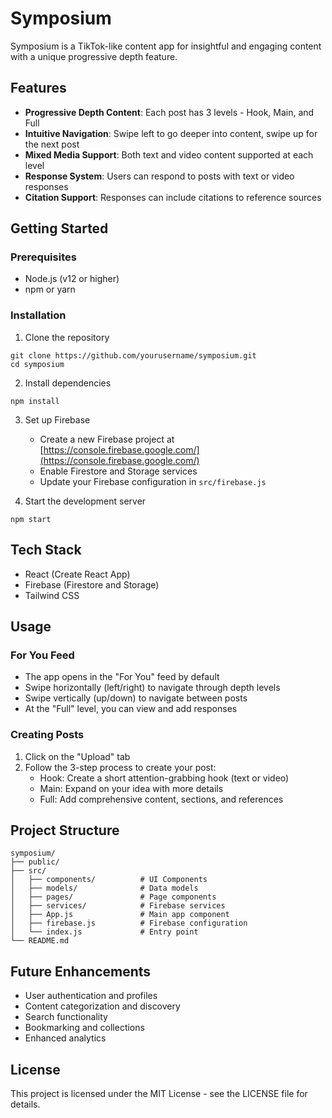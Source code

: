 # Symposium

Symposium is a TikTok-like content app for insightful and engaging content with a unique progressive depth feature.

## Features

- **Progressive Depth Content**: Each post has 3 levels - Hook, Main, and Full
- **Intuitive Navigation**: Swipe left to go deeper into content, swipe up for the next post
- **Mixed Media Support**: Both text and video content supported at each level
- **Response System**: Users can respond to posts with text or video responses
- **Citation Support**: Responses can include citations to reference sources

## Getting Started

### Prerequisites

- Node.js (v12 or higher)
- npm or yarn

### Installation

1. Clone the repository
```
git clone https://github.com/yourusername/symposium.git
cd symposium
```

2. Install dependencies
```
npm install
```

3. Set up Firebase
   - Create a new Firebase project at [https://console.firebase.google.com/](https://console.firebase.google.com/)
   - Enable Firestore and Storage services
   - Update your Firebase configuration in `src/firebase.js`

4. Start the development server
```
npm start
```

## Tech Stack

- React (Create React App)
- Firebase (Firestore and Storage)
- Tailwind CSS

## Usage

### For You Feed

- The app opens in the "For You" feed by default
- Swipe horizontally (left/right) to navigate through depth levels
- Swipe vertically (up/down) to navigate between posts
- At the "Full" level, you can view and add responses

### Creating Posts

1. Click on the "Upload" tab
2. Follow the 3-step process to create your post:
   - Hook: Create a short attention-grabbing hook (text or video)
   - Main: Expand on your idea with more details
   - Full: Add comprehensive content, sections, and references

## Project Structure

```
symposium/
├── public/
├── src/
│   ├── components/          # UI Components
│   ├── models/              # Data models
│   ├── pages/               # Page components
│   ├── services/            # Firebase services
│   ├── App.js               # Main app component
│   ├── firebase.js          # Firebase configuration
│   └── index.js             # Entry point
└── README.md
```

## Future Enhancements

- User authentication and profiles
- Content categorization and discovery
- Search functionality
- Bookmarking and collections
- Enhanced analytics

## License

This project is licensed under the MIT License - see the LICENSE file for details. 